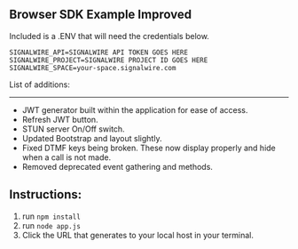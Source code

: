 Browser SDK Example Improved
---------
Included is a .ENV that will need the credentials below.
```dotenv
SIGNALWIRE_API=SIGNALWIRE API TOKEN GOES HERE
SIGNALWIRE_PROJECT=SIGNALWIRE PROJECT ID GOES HERE
SIGNALWIRE_SPACE=your-space.signalwire.com
```
List of additions:

-----------

- JWT generator built within the application for ease of access.
- Refresh JWT button.
- STUN server On/Off switch.
- Updated Bootstrap and layout slightly.
- Fixed DTMF keys being broken. These now display properly and hide when a call is not made.
- Removed deprecated event gathering and methods.
  
Instructions:
-----------
1. run `npm install`
2. run `node app.js`
3. Click the URL that generates to your local host in your terminal.
